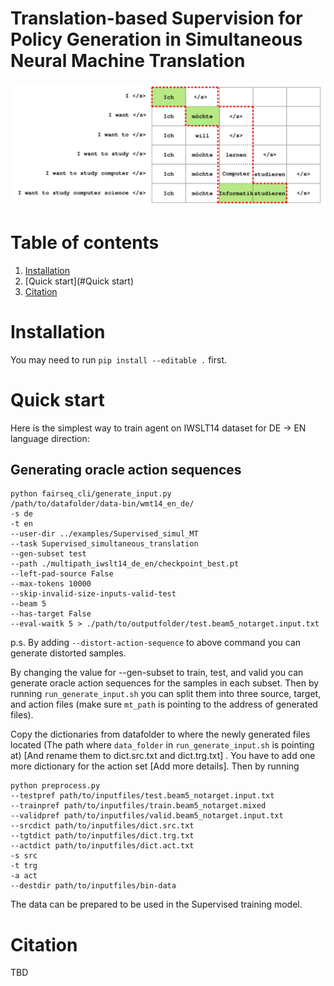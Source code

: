 # Translation-based Supervision for Policy Generation in Simultaneous Neural Machine Translation

<img src="./oracle.png" width="600" class="center">


# Table of contents
1. [Installation](#installation)
2. [Quick start](#Quick start)
3. [Citation](#citation)

# Installation
You may need to run `pip install --editable .` first.

# Quick start
Here is the simplest way to train agent on IWSLT14 dataset for DE -> EN language direction:

## Generating oracle action sequences

```
python fairseq_cli/generate_input.py 
/path/to/datafolder/data-bin/wmt14_en_de/  
-s de 
-t en 
--user-dir ../examples/Supervised_simul_MT 
--task Supervised_simultaneous_translation 
--gen-subset test 
--path ./multipath_iwslt14_de_en/checkpoint_best.pt 
--left-pad-source False 
--max-tokens 10000 
--skip-invalid-size-inputs-valid-test 
--beam 5 
--has-target False 
--eval-waitk 5 > ./path/to/outputfolder/test.beam5_notarget.input.txt
```

p.s. By adding `--distort-action-sequence` to above command you can generate distorted samples.


By changing the value for --gen-subset to train, test, and valid you can generate oracle action sequences for the samples in each subset. Then by running `run_generate_input.sh` you can split them into three source, target, and action files (make sure `mt_path` is pointing to the address of generated files). 

Copy the dictionaries from datafolder to where the newly generated files located (The path where `data_folder` in `run_generate_input.sh` is pointing at) [And rename them to dict.src.txt and dict.trg.txt] . You have to add one more dictionary for the action set [Add more details]. Then by running 

```
python preprocess.py 
--testpref path/to/inputfiles/test.beam5_notarget.input.txt 
--trainpref path/to/inputfiles/train.beam5_notarget.mixed 
--validpref path/to/inputfiles/valid.beam5_notarget.input.txt 
--srcdict path/to/inputfiles/dict.src.txt 
--tgtdict path/to/inputfiles/dict.trg.txt 
--actdict path/to/inputfiles/dict.act.txt 
-s src 
-t trg 
-a act 
--destdir path/to/inputfiles/bin-data
```  

The data can be prepared to be used in the Supervised training model.

# Citation

TBD
